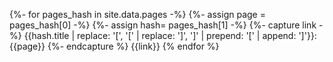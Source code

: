 <!--this liquid script generate a link-list of the IG pages including  all the IG artifacts based on their titles -->
{%- for pages_hash in site.data.pages -%}
{%- assign page = pages_hash[0] -%} 
{%- assign hash= pages_hash[1] -%}
{%- capture link -%}
{{hash.title | replace: '[', '\[' | replace: ']', '\]' | prepend: '[' | append: ']'}}: {{page}}
{%- endcapture %}
{{link}}
{% endfor %} 
